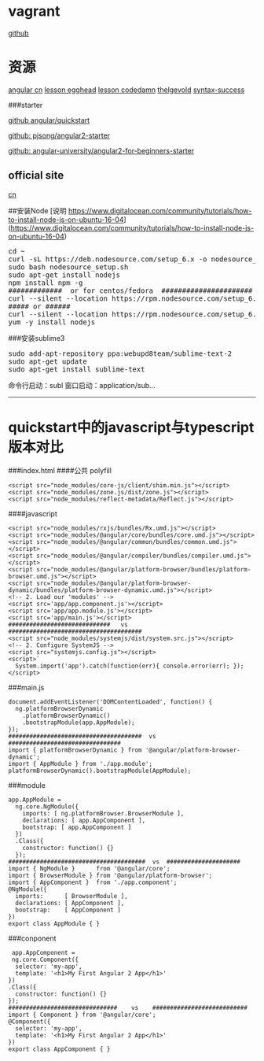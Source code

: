 # vagrant
[github](https://github.com/pjsong/angular2-starter)

# 资源
[angular cn](https://angular.cn/resources/)
[lesson egghead](https://egghead.io/lessons/angular-2-say-hello-world-to-angular-2)
[lesson codedamn](http://codedamn.com/videos/angular2/3/)
[thelgevold](https://github.com/thelgevold/angular-2-samples)
[syntax-success](http://www.syntaxsuccess.com/angular-2-samples/#/demo/http)

###starter

[github angular/quickstart](https://github.com/angular/quickstart/blob/master/README.md)

[github: pjsong/angular2-starter](https://github.com/pjsong/angular2-starter)

[github: angular-university/angular2-for-beginners-starter](https://github.com/angular-university/angular2-for-beginners-starter)


## official site 
[cn](https://angular.cn/)


##安装Node
[说明 https://www.digitalocean.com/community/tutorials/how-to-install-node-js-on-ubuntu-16-04] (https://www.digitalocean.com/community/tutorials/how-to-install-node-js-on-ubuntu-16-04)
<pre>
cd ~
curl -sL https://deb.nodesource.com/setup_6.x -o nodesource_setup.sh
sudo bash nodesource_setup.sh
sudo apt-get install nodejs
npm install npm -g
#############  or for centos/fedora  ######################
curl --silent --location https://rpm.nodesource.com/setup_6.x | bash -
##### or ######
curl --silent --location https://rpm.nodesource.com/setup_6.x -o nodesource.sh && sudo bash nodesource.sh
yum -y install nodejs
</pre>

###安装sublime3
<pre>sudo add-apt-repository ppa:webupd8team/sublime-text-2
sudo apt-get update
sudo apt-get install sublime-text</pre>

命令行启动：subl
窗口启动：application/sub...

---
# quickstart中的javascript与typescript版本对比
###index.html
####公共 polyfill
>
    <script src="node_modules/core-js/client/shim.min.js"></script>
    <script src="node_modules/zone.js/dist/zone.js"></script>
    <script src="node_modules/reflect-metadata/Reflect.js"></script>
</pre></code>

####javascript
>
    <script src="node_modules/rxjs/bundles/Rx.umd.js"></script>
    <script src="node_modules/@angular/core/bundles/core.umd.js"></script>
    <script src="node_modules/@angular/common/bundles/common.umd.js"></script>
    <script src="node_modules/@angular/compiler/bundles/compiler.umd.js"></script>
    <script src="node_modules/@angular/platform-browser/bundles/platform-browser.umd.js"></script>
    <script src="node_modules/@angular/platform-browser-dynamic/bundles/platform-browser-dynamic.umd.js"></script>
    <!-- 2. Load our 'modules' -->
    <script src='app/app.component.js'></script>
    <script src='app/app.module.js'></script>
    <script src='app/main.js'></script>
    #############################   vs   ######################################
    <script src="node_modules/systemjs/dist/system.src.js"></script>
    <!-- 2. Configure SystemJS -->
    <script src="systemjs.config.js"></script>
    <script>`
      System.import('app').catch(function(err){ console.error(err); });
    </script>



###main.js
> 
    document.addEventListener('DOMContentLoaded', function() {
      ng.platformBrowserDynamic
        .platformBrowserDynamic()
        .bootstrapModule(app.AppModule);
    });
    ######################################  vs  ################################
    import { platformBrowserDynamic } from '@angular/platform-browser-dynamic';
    import { AppModule } from './app.module';
    platformBrowserDynamic().bootstrapModule(AppModule);


###module
>
    app.AppModule =
      ng.core.NgModule({
        imports: [ ng.platformBrowser.BrowserModule ],
        declarations: [ app.AppComponent ],
        bootstrap: [ app.AppComponent ]
      })
      .Class({
        constructor: function() {}
      });
    #######################################  vs  #####################
    import { NgModule }      from '@angular/core';
    import { BrowserModule } from '@angular/platform-browser';
    import { AppComponent }  from './app.component';
    @NgModule({
      imports:      [ BrowserModule ],
      declarations: [ AppComponent ],
      bootstrap:    [ AppComponent ]
    })
    export class AppModule { }

###conponent
>
     app.AppComponent =
     ng.core.Component({
      selector: 'my-app',
      template: '<h1>My First Angular 2 App</h1>'
    })
    .Class({
      constructor: function() {}
    });
    ###############################    vs    ###########################
    import { Component } from '@angular/core';
    @Component({
      selector: 'my-app',
      template: '<h1>My First Angular 2 App</h1>'
    })
    export class AppComponent { }
